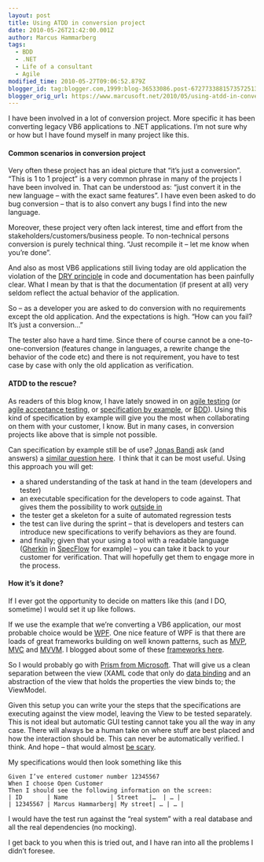 ```yaml
---
layout: post
title: Using ATDD in conversion project
date: 2010-05-26T21:42:00.001Z
author: Marcus Hammarberg
tags:
  - BDD
  - .NET
  - Life of a consultant
  - Agile
modified_time: 2010-05-27T09:06:52.879Z
blogger_id: tag:blogger.com,1999:blog-36533086.post-6727733881573572513
blogger_orig_url: https://www.marcusoft.net/2010/05/using-atdd-in-conversion-project.html
---
```


I have been involved in a lot of conversion project. More specific it has been converting legacy VB6 applications to .NET applications. I’m not sure why or how but I have found myself in many project like this.

#### Common scenarios in conversion project

Very often these project has an ideal picture that “it’s just a conversion”. “This is 1 to 1 project” is a very common phrase in many of the projects I have been involved in. That can be understood as: “just convert it in the new language – with the exact same features”. I have even been asked to do bug conversion – that is to also convert any bugs I find into the new language.

Moreover, these project very often lack interest, time and effort from the stakeholders/customers/business people. To non-technical persons conversion is purely technical thing. “Just recompile it – let me know when you’re done”.

And also as most VB6 applications still living today are old application the violation of the [DRY principle](http://en.wikipedia.org/wiki/Don't_repeat_yourself) in code and documentation has been painfully clear. What I mean by that is that the documentation (if present at all) very seldom reflect the actual behavior of the application.

So – as a developer you are asked to do conversion with no requirements except the old application. And the expectations is high. “How can you fail? It’s just a conversion…”

The tester also have a hard time. Since there of course cannot be a one-to-one-conversion (features change in languages, a rewrite change the behavior of the code etc) and there is not requirement, you have to test case by case with only the old application as verification.

#### ATDD to the rescue?

As readers of this blog know, I have lately snowed in on [agile testing](https://www.marcusoft.net/2008/11/agile-testing-how-we-get-it-to-work.html) (or [agile acceptance testing](https://www.marcusoft.net/2010/03/bdd-with-specflow-some-thoughts-after.html), or [specification by example](https://www.marcusoft.net/2010/04/specification-by-example-missing-link.html), or [BDD](https://www.marcusoft.net/search/label/BDD)). Using this kind of specification by example will give you the most when collaborating on them with your customer, I know. But in many cases, in conversion projects like above that is simple not possible.

Can specification by example still be of use? [Jonas Bandi](http://www.jonasbandi.net/) ask (and answers) a [similar question here](http://blog.jonasbandi.net/2010/05/atdd-for-rewriting-legacy-application.html).  I think that it can be most useful. Using this approach you will get:

- a shared understanding of the task at hand in the team (developers and tester)
- an executable specification for the developers to code against. That gives them the possibility to work [outside in](http://en.wikipedia.org/wiki/Outside-in_software_development)
- the tester get a skeleton for a suite of automated regression tests
- the test can live during the sprint – that is developers and testers can introduce new specifications to verify behaviors as they are found.
- and finally; given that your using a tool with a readable language ([Gherkin](http://wiki.github.com/aslakhellesoy/cucumber/gherkin) in [SpecFlow](http://www.specflow.org) for example) – you can take it back to your customer for verification. That will hopefully get them to engage more in the process.

#### How it’s it done?

If I ever got the opportunity to decide on matters like this (and I DO, sometime) I would set it up like follows.

If we use the example that we’re converting a VB6 application, our most probable choice would be [WPF](http://en.wikipedia.org/wiki/Windows_Presentation_Foundation). One nice feature of WPF is that there are loads of great frameworks building on well known patterns, such as [MVP](http://en.wikipedia.org/wiki/Model_View_Presenter), [MVC](http://en.wikipedia.org/wiki/Mvc) and [MVVM](http://en.wikipedia.org/wiki/MVVM). I blogged about some of these [frameworks here](https://www.marcusoft.net/2010/05/wcf-mvvm-and-good-client-design.html).

So I would probably go with [Prism from Microsoft](http://msdn.microsoft.com/en-us/library/cc707819.aspx). That will give us a clean separation between the view (XAML code that only do [data binding](http://www.nbdtech.com/Blog/archive/2009/02/02/wpf-xaml-data-binding-cheat-sheet.aspx) and an abstraction of the view that holds the properties the view binds to; the ViewModel.

Given this setup you can write your the steps that the specifications are executing against the view model, leaving the View to be tested separately. This is not ideal but automatic GUI testing cannot take you all the way in any case. There will always be a human take on where stuff are best placed and how the interaction should be. This can never be automatically verified. I think. And hope – that would almost [be scary](http://en.wikipedia.org/wiki/HAL_9000).

My specifications would then look something like this

```gherkin
Given I’ve entered customer number 12345567
When I choose Open Customer
Then I should see the following information on the screen:
| ID       | Name            | Street   |…  | … |
| 12345567 | Marcus Hammarberg| My street| … | … |
```

I would have the test run against the “real system” with a real database and all the real dependencies (no mocking).

I get back to you when this is tried out, and I have ran into all the problems I didn’t foresee.
